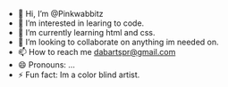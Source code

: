 - 👋 Hi, I’m @Pinkwabbitz
- 👀 I’m interested in learing to code.
- 🌱 I’m currently learning html and css.
- 💞️ I’m looking to collaborate on anything im needed on.
- 📫 How to reach me dabartspr@gmail.com
- 😄 Pronouns: ...
- ⚡ Fun fact: Im a color blind artist.

<!---
Pinkwabbitz/Pinkwabbitz is a ✨ special ✨ repository because its `README.md` (this file) appears on your GitHub profile.
You can click the Preview link to take a look at your changes.
--->
